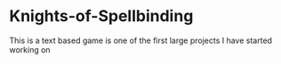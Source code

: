 # Knights-of-Spellbinding
This is a text based game is one of the first large projects I have started working on
